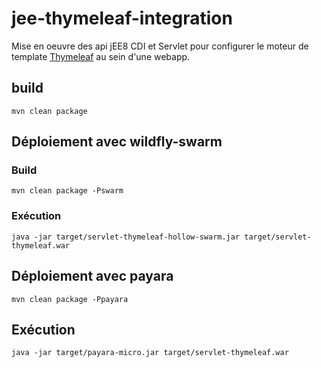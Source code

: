 # jee-thymeleaf-integration

Mise en oeuvre des api jEE8 CDI et Servlet pour configurer le moteur de template [Thymeleaf](https://www.thymeleaf.org) au sein d'une webapp.


## build

```
mvn clean package
```

## Déploiement avec wildfly-swarm

### Build

```
mvn clean package -Pswarm
```

### Exécution

```
java -jar target/servlet-thymeleaf-hollow-swarm.jar target/servlet-thymeleaf.war
```


## Déploiement avec payara

```
mvn clean package -Ppayara
```

## Exécution

```
java -jar target/payara-micro.jar target/servlet-thymeleaf.war
```

